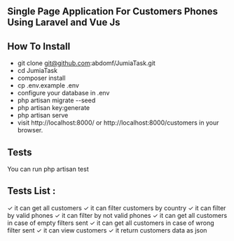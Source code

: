 ## Single Page Application For Customers Phones Using Laravel and Vue Js 

## How To Install

- git clone git@github.com:abdomf/JumiaTask.git 
- cd JumiaTask
- composer install
- cp .env.example .env 
- configure your database in .env
- php artisan migrate --seed
- php artisan key:generate
- php artisan serve 
- visit http://localhost:8000/ or http://localhost:8000/customers in your browser.

## Tests

You can run php artisan test

## Tests List :
✓ it can get all customers
✓ it can filter customers by country
✓ it can filter by valid phones
✓ it can filter by not valid phones
✓ it can get all customers in case of empty filters sent
✓ it can get all customers in case of wrong filter sent
✓ it can view customers
✓ it return customers data as json
